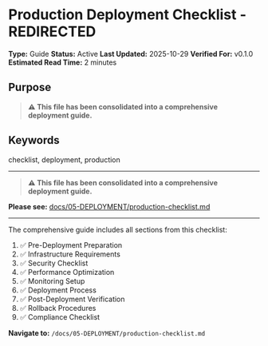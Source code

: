 # Production Deployment Checklist - REDIRECTED

**Type:** Guide
**Status:** Active
**Last Updated:** 2025-10-29
**Verified For:** v0.1.0
**Estimated Read Time:** 2 minutes

## Purpose
> **⚠️ This file has been consolidated into a comprehensive deployment guide.**

## Keywords
checklist, deployment, production

---


> **⚠️ This file has been consolidated into a comprehensive deployment guide.**

**Please see:** [docs/05-DEPLOYMENT/production-checklist.md](/docs/05-DEPLOYMENT/production-checklist.md)

---

The comprehensive guide includes all sections from this checklist:
1. ✅ Pre-Deployment Preparation
2. ✅ Infrastructure Requirements
3. ✅ Security Checklist
4. ✅ Performance Optimization
5. ✅ Monitoring Setup
6. ✅ Deployment Process
7. ✅ Post-Deployment Verification
8. ✅ Rollback Procedures
9. ✅ Compliance Checklist

**Navigate to:** `/docs/05-DEPLOYMENT/production-checklist.md`
